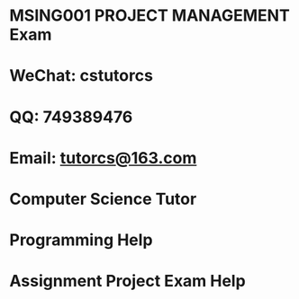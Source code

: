 # MSING001 PROJECT MANAGEMENT Exam
# WeChat: cstutorcs

# QQ: 749389476

# Email: tutorcs@163.com

# Computer Science Tutor

# Programming Help

# Assignment Project Exam Help
